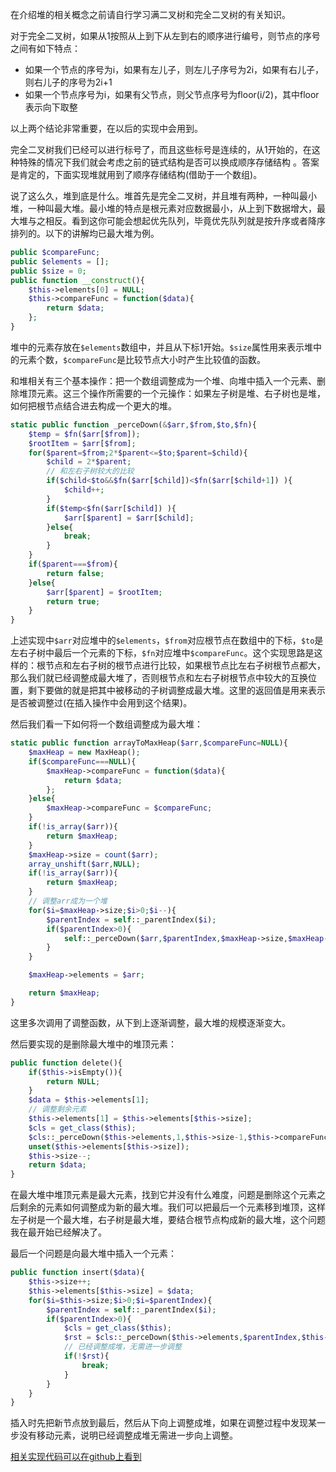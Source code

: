 在介绍堆的相关概念之前请自行学习满二叉树和完全二叉树的有关知识。

对于完全二叉树，如果从1按照从上到下从左到右的顺序进行编号，则节点的序号之间有如下特点：

* 如果一个节点的序号为i，如果有左儿子，则左儿子序号为2i，如果有右儿子，则右儿子的序号为2i+1
* 如果一个节点序号为i，如果有父节点，则父节点序号为floor(i/2)，其中floor表示向下取整

以上两个结论非常重要，在以后的实现中会用到。

完全二叉树我们已经可以进行标号了，而且这些标号是连续的，从1开始的，在这种特殊的情况下我们就会考虑之前的链式结构是否可以换成顺序存储结构 。答案是肯定的，下面实现堆就用到了顺序存储结构(借助于一个数组)。

说了这么久，堆到底是什么。堆首先是完全二叉树，并且堆有两种，一种叫最小堆，一种叫最大堆。最小堆的特点是根元素对应数据最小，从上到下数据增大，最大堆与之相反。看到这你可能会想起优先队列，毕竟优先队列就是按升序或者降序排列的。以下的讲解均已最大堆为例。

```php
public $compareFunc;
public $elements = [];
public $size = 0;
public function __construct(){
	$this->elements[0] = NULL;
	$this->compareFunc = function($data){
		return $data;
	};
}
```

堆中的元素存放在```$elements```数组中，并且从下标1开始。```$size```属性用来表示堆中的元素个数，```$compareFunc```是比较节点大小时产生比较值的函数。

和堆相关有三个基本操作：把一个数组调整成为一个堆、向堆中插入一个元素、删除堆顶元素。这三个操作所需要的一个元操作：如果左子树是堆、右子树也是堆，如何把根节点结合进去构成一个更大的堆。


```php
static public function _perceDown(&$arr,$from,$to,$fn){
	$temp = $fn($arr[$from]);
	$rootItem = $arr[$from];
	for($parent=$from;2*$parent<=$to;$parent=$child){
		$child = 2*$parent;
		// 和左右子树较大的比较
		if($child<$to&&$fn($arr[$child])<$fn($arr[$child+1]) ){
			$child++;
		}
		if($temp<$fn($arr[$child]) ){
			$arr[$parent] = $arr[$child];
		}else{
			break;
		}
	}
	if($parent===$from){
		return false;
	}else{
		$arr[$parent] = $rootItem;
		return true;
	}
}
```

上述实现中```$arr```对应堆中的```$elements```，```$from```对应根节点在数组中的下标，```$to```是左右子树中最后一个元素的下标，```$fn```对应堆中```$compareFunc```。这个实现思路是这样的：根节点和左右子树的根节点进行比较，如果根节点比左右子树根节点都大，那么我们就已经调整成最大堆了，否则根节点和左右子树根节点中较大的互换位置，剩下要做的就是把其中被移动的子树调整成最大堆。这里的返回值是用来表示是否被调整过(在插入操作中会用到这个结果)。


然后我们看一下如何将一个数组调整成为最大堆：

```php
static public function arrayToMaxHeap($arr,$compareFunc=NULL){
	$maxHeap = new MaxHeap();
	if($compareFunc===NULL){
		$maxHeap->compareFunc = function($data){
			return $data;
		};
	}else{
		$maxHeap->compareFunc = $compareFunc;
	}
	if(!is_array($arr)){
		return $maxHeap;
	}
	$maxHeap->size = count($arr);
	array_unshift($arr,NULL);
	if(!is_array($arr)){
		return $maxHeap;
	}
	// 调整arr成为一个堆
	for($i=$maxHeap->size;$i>0;$i--){
		$parentIndex = self::_parentIndex($i);
		if($parentIndex>0){
			self::_perceDown($arr,$parentIndex,$maxHeap->size,$maxHeap->compareFunc);
		}
	}

	$maxHeap->elements = $arr;

	return $maxHeap;
}
```

这里多次调用了调整函数，从下到上逐渐调整，最大堆的规模逐渐变大。


然后要实现的是删除最大堆中的堆顶元素：

```php
public function delete(){
	if($this->isEmpty()){
		return NULL;
	}
	$data = $this->elements[1];
	// 调整剩余元素
	$this->elements[1] = $this->elements[$this->size];
	$cls = get_class($this);
	$cls::_perceDown($this->elements,1,$this->size-1,$this->compareFunc);
	unset($this->elements[$this->size]);
	$this->size--;
	return $data;
}
```

在最大堆中堆顶元素是最大元素，找到它并没有什么难度，问题是删除这个元素之后剩余的元素如何调整成为新的最大堆。我们可以把最后一个元素移到堆顶，这样左子树是一个最大堆，右子树是最大堆，要结合根节点构成新的最大堆，这个问题我在最开始已经解决了。


最后一个问题是向最大堆中插入一个元素：

```php
public function insert($data){
	$this->size++;
	$this->elements[$this->size] = $data;
	for($i=$this->size;$i>0;$i=$parentIndex){
		$parentIndex = self::_parentIndex($i);
		if($parentIndex>0){
			$cls = get_class($this);
			$rst = $cls::_perceDown($this->elements,$parentIndex,$this->size,$this->compareFunc);
			// 已经调整成堆，无需进一步调整
			if(!$rst){
				break;
			}
		}
	}
}
```

插入时先把新节点放到最后，然后从下向上调整成堆，如果在调整过程中发现某一步没有移动元素，说明已经调整成堆无需进一步向上调整。

[相关实现代码可以在github上看到](https://github.com/jiangshanmeta/datastructure_php/blob/master/tree/heap.php)